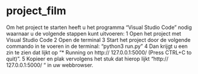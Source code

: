 # project_film

Om het project te starten heeft u het programma “Visual Studio Code” nodig waarnaar u de volgende stappen kunt uitvoeren:
1 Open het project met Visual Studio Code
2 Open de terminal
3 Start het project door de volgende commando in te voeren in de terminal: “python3 run.py”
4 Dan krijgt u een zin te zien dat lijkt op “* Running on http:// 127.0.0.1:5000/ (Press CTRL+C to quit)”.
5 Kopieer en plak vervolgens het stuk dat hierop lijkt “http:// 127.0.0.1:5000/ “ in uw webbrowser.
